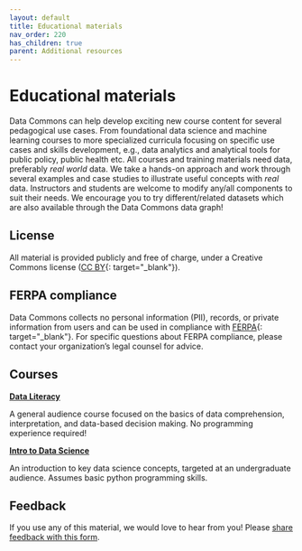 ```yaml
---
layout: default
title: Educational materials
nav_order: 220
has_children: true
parent: Additional resources
---
```


# Educational materials

Data Commons can help develop exciting new course content for several pedagogical use cases. From foundational data science and machine learning courses to more specialized curricula focusing on specific use cases and skills development, e.g., data analytics and analytical tools for public policy, public health etc. All courses and training materials need data, preferably _real world_ data. We take a hands-on approach and work through several examples and case studies to illustrate useful concepts with _real_ data. Instructors and students are welcome to modify any/all components to suit their needs. We encourage you to try different/related datasets which are also available through the Data Commons data graph!

## License

All material is provided publicly and free of charge, under a Creative Commons license ([CC BY](https://creativecommons.org/licenses/by/4.0/){: target="_blank"}).

## FERPA compliance 

Data Commons collects no personal information (PII), records, or private information from users and can be used in compliance with [FERPA](https://www2.ed.gov/policy/gen/guid/fpco/ferpa/index.html){: target="_blank"}. For specific questions about FERPA compliance, please contact your organization’s legal counsel for advice. 

## Courses

**[Data Literacy](/courseware/data_literacy/index.html)**

A general audience course focused on the basics of data comprehension, interpretation, and data-based decision making. No programming experience required!

**[Intro to Data Science](/courseware/intro_data_science.html)**

An introduction to key data science concepts, targeted at an undergraduate audience. Assumes basic python programming skills.

## Feedback

If you use any of this material, we would love to hear from you! Please [share feedback with this form](https://docs.google.com/forms/d/e/1FAIpQLSdo_IpV4rlQzDcSZOBOnXLlJDSFv_lFU7j8m2_i1ctRCP3HGw/viewform).

